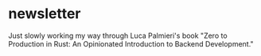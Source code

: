 # newsletter

Just slowly working my way through Luca Palmieri's book "Zero to Production in Rust: An Opinionated Introduction to Backend Development."
